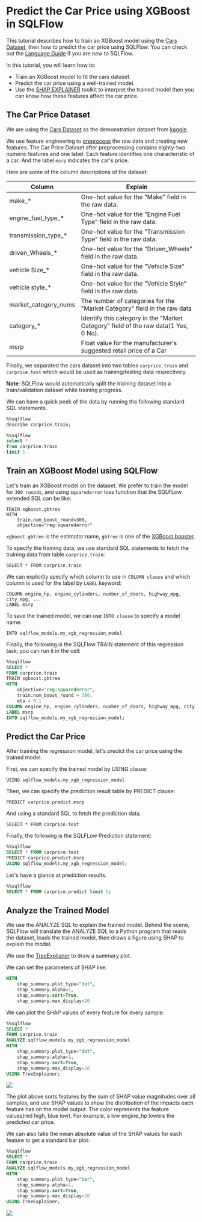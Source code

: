 # Predict the Car Price using XGBoost in SQLFlow

This tutorial describes how to train an XGBoost model using the [Cars Dataset](https://www.kaggle.com/CooperUnion/cardataset), then how to predict the car price using SQLFlow. You can check out the [Language Guide](https://github.com/sql-machine-learning/sqlflow/blob/develop/doc/language_guide.md) if you are new to SQLFlow.

In this tutorial, you will learn how to:

- Train an XGBoost model to fit the cars dataset.
- Predict the car price using a well-trained model.
- Use the [SHAP EXPLAINER](https://github.com/slundberg/shap) toolkit to interpret the trained model then you can know
how these features affect the car price.

## The Car Price Dataset

We are using the [Cars Dataset](https://www.kaggle.com/CooperUnion/cardataset) as the demonstration dataset from [kaggle](https://www.kaggle.com/).

We use feature engineering to [preprocess](/doc/toturial/didi/carprice_preprocessing.py) the raw data and creating new features.  The Car Price Dataset after preprocessing contains eighty-two numeric features and one label. Each feature identifies one characteristic of a car. And the label `msrp` indicates the car's price.

Here are some of the column descriptions of the dataset:

Column | Explain
-- | --
make_* | One-hot value for the "Make" field in the raw data.
engine_fuel_type_* | One-hot value for the "Engine Fuel Type" field in the raw data.
transmission_type_* | One-hot value for the "Transmission Type" field in the raw data.
driven_Wheels_* | One-hot value for the "Driven_Wheels" field in the raw data.
vehicle Size_* | One-hot value for the "Vehicle Size" field in the raw data.
vehicle style_* | One-hot value for the "Vehicle Style" field in the raw data.
market_category_nums | The number of categories for the "Market Category" field in the raw data
category_* |Identify this category in the "Market Category" field of the raw data(1 Yes, 0 No).
msrp | Float value for the manufacturer's suggested retail price of a Car

Finally, we separated the cars dataset into two tables `carprice.train` and `carprice.test` which would be used as training/testing data respectively.

**Note**: SQLFlow would automatically split the training dataset into a train/validation dataset while training progress.

We can have a quick peek of the data by running the following standard SQL statements.

```sql
%%sqlflow
describe carprice.train;
```

```sql
%%sqlflow
select *
from carprice.train
limit 1
```

## Train an XGBoost Model using SQLFlow

Let's train an XGBoost model on the dataset. We prefer to train the model for `300 rounds`,
and using `squarederror` loss function that the SQLFLow extended SQL can be like:

``` text
TRAIN xgboost.gbtree
WITH
    train.num_boost_round=300,
    objective="reg:squarederror"
```

`xgboost.gbtree` is the estimator name, `gbtree` is one of the [XGBoost booster](https://xgboost.readthedocs.io/en/latest/parameter.html#general-parameters).

To specify the training data, we use standard SQL statements to fetch the training data from table `carprice.train`:

``` text
SELECT * FROM carprice.train
```

We can explicitly specify which column to use in `COLUMN clause` and which column is used for the label by `LABEL` keyword:

``` text
COLUMN engine_hp, engine_cylinders, number_of_doors, highway_mpg, city_mpg, ...
LABEL msrp
```

To save the trained model, we can use `INTO clause` to specify a model name:

``` text
INTO sqlflow_models.my_xgb_regression_model
```

Finally, the following is the SQLFlow TRAIN statement of this regression task; you can run it in the cell:

```sql
%%sqlflow
SELECT *
FROM carprice.train
TRAIN xgboost.gbtree
WITH
    objective="reg:squarederror",
    train.num_boost_round = 300,
    eta = 0.1
COLUMN engine_hp, engine_cylinders, number_of_doors, highway_mpg, city_mpg, popularity, market_category_nums, category_factory_tuner, category_luxury, category_high_performance, category_performance, category_flex_fuel, category_hatchback, category_hybrid, category_diesel, category_exotic, category_crossover, make_audi, make_bmw, make_buick, make_cadillac, make_chevrolet, make_chrysler, make_dodge, make_fiat, make_ford, make_gmc, make_genesis, make_hummer, make_honda, make_hyundai, make_infiniti, make_kia, make_land_rover, make_lexus, make_lincoln, make_lotus, make_mazda, make_mercedes_benz, make_mitsubishi, make_nissan, make_oldsmobile, make_plymouth, make_pontiac, make_porsche, make_saab, make_scion, make_subaru, make_suzuki, make_toyota, make_volkswagen, make_volvo, engine_fuel_type_electric, engine_fuel_type_flex_fuel, engine_fuel_type_premium_unleaded_recommended, engine_fuel_type_premium_unleaded_required, engine_fuel_type_regular_unleaded, transmission_type_automatic, transmission_type_direct_drive, transmission_type_manual, transmission_type_unknown, driven_wheels_four_wheel_drive, driven_wheels_front_wheel_drive, driven_wheels_rear_wheel_drive, vehicle_size_large, vehicle_size_midsize, vehicle_style_2dr_suv, vehicle_style_4dr_hatchback, vehicle_style_4dr_suv, vehicle_style_cargo_minivan, vehicle_style_cargo_van, vehicle_style_convertible, vehicle_style_convertible_suv, vehicle_style_coupe, vehicle_style_crew_cab_pickup, vehicle_style_extended_cab_pickup, vehicle_style_passenger_minivan, vehicle_style_passenger_van, vehicle_style_regular_cab_pickup, vehicle_style_sedan, vehicle_style_wagon
LABEL msrp
INTO sqlflow_models.my_xgb_regression_model;
```

## Predict the Car Price

After training the regression model, let's predict the car price using the trained model.

First, we can specify the trained model by USING clause:

```text
USING sqlflow_models.my_xgb_regression_model
```

Then, we can specify the prediction result table by PREDICT clause:

```text
PREDICT carprice.predict.msrp
```

And using a standard SQL to fetch the prediction data.

```text
SELECT * FROM carprice.test
```

Finally, the following is the SQLFLow Prediction statement:

```sql
%%sqlflow
SELECT * FROM carprice.test
PREDICT carprice.predict.msrp
USING sqlflow_models.my_xgb_regression_model;
```

Let's have a glance at prediction results.

```sql
%%sqlflow
SELECT * FROM carprice.predict limit 5;
```

## Analyze the Trained Model

We use the ANALYZE SQL to explain the trained model. Behind the scene, SQLFlow will translate the ANALYZE SQL to a Python program that reads the dataset, loads the trained model, then draws a figure using SHAP to explain the model.

We use the [TreeExplianer](https://github.com/slundberg/shap#tree-ensemble-example-with-treeexplainer-xgboostlightgbmcatboostscikit-learn-models) to draw a summary plot.

We can set the parameters of SHAP like:

``` sql
WITH
    shap_summary.plot_type="dot",
    shap_summary.alpha=1,
    shap_summary.sort=True,
    shap_summary.max_display=20
```

We can plot the SHAP values of every feature for every sample.

```sql
%%sqlflow
SELECT *
FROM carprice.train
ANALYZE sqlflow_models.my_xgb_regression_model
WITH
    shap_summary.plot_type="dot",
    shap_summary.alpha=1,
    shap_summary.sort=True,
    shap_summary.max_display=20
USING TreeExplainer;
```

<img src="./imgs/shap0.png">

The plot above sorts features by the sum of SHAP value magnitudes over all samples, and use SHAP values to show the distribution of the impacts each feature has on the model output. The color represents the feature values(red high, blue low). For example, a low engine_hp lowers the predicted car price.

We can also take the mean absolute value of the SHAP values for each feature to get a standard bar plot:

```sql
%%sqlflow
SELECT *
FROM carprice.train
ANALYZE sqlflow_models.my_xgb_regression_model
WITH
    shap_summary.plot_type="bar",
    shap_summary.alpha=1,
    shap_summary.sort=True,
    shap_summary.max_display=20
USING TreeExplainer;
```

<img src="./imgs/shap1.png">
